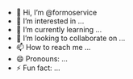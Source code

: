 - 👋 Hi, I’m @formoservice
- 👀 I’m interested in ...
- 🌱 I’m currently learning ...
- 💞️ I’m looking to collaborate on ...
- 📫 How to reach me ...
- 😄 Pronouns: ...
- ⚡ Fun fact: ...

<!---
formoservice/formoservice is a ✨ special ✨ repository because its `README.md` (this file) appears on your GitHub profile.
You can click the Preview link to take a look at your changes.
--->
